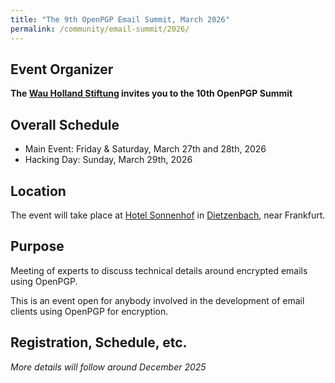 ```yaml
---
title: "The 9th OpenPGP Email Summit, March 2026"
permalink: /community/email-summit/2026/
---
```


## Event Organizer

**The [Wau Holland Stiftung](https://wauland.de) invites you to the 10th OpenPGP Summit**

## Overall Schedule

* Main Event:  Friday & Saturday, March 27th and 28th, 2026
* Hacking Day: Sunday, March 29th, 2026

## Location

The event will take place at [Hotel Sonnenhof](https://www.sonnenhof-dtz.de/) in [Dietzenbach](https://www.openstreetmap.org/#map=13/50.0124/8.7762), near Frankfurt.

## Purpose

Meeting of experts to discuss technical details around encrypted emails using OpenPGP.

This is an event open for anybody involved in the development of email
clients using OpenPGP for encryption.

## Registration, Schedule, etc.

*More details will follow around December 2025*
